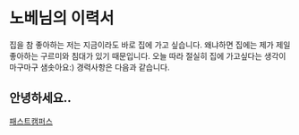 # 노베님의 이력서
집을 참 좋아하는 저는
지금이라도 바로 집에 가고 싶습니다. 왜냐하면 집에는 제가 제일 좋아하는 구르미와 침대가 있기 때문입니다. 오늘 따라 절실히 집에 가고싶다는 생각이 마구마구 샘솟아요:)
경력사항은 다음과 같습니다.  
  
  안녕하세요..
  ------------
  [패스트캠퍼스](http/://www.fastcampus.co.kr)